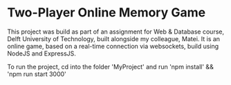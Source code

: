 # Two-Player Online Memory Game

This project was build as part of an assignment for Web & Database course, Delft University of Technology, built alongside my colleague, Matei.
It is an online game, based on a real-time connection via websockets, build using NodeJS and ExpressJS.

To run the project, cd into the folder 'MyProject' and run 'npm install' && 'npm run start 3000'
